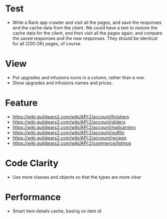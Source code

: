 # Test

* Write a Rack app crawler and visit all the pages, and save the responses
  and the cache data from the client. We could have a test to restore the
  cache data for the client, and then visit all the pages again, and compare
  the saved responses and the new responses. They should be identical for
  all (200 OK) pages, of course.

# View

* Put upgrades and infusions icons in a column, rather than a row.
* Show upgrades and infusions names and prices.

# Feature

* https://wiki.guildwars2.com/wiki/API:2/account/finishers
* https://wiki.guildwars2.com/wiki/API:2/account/gliders
* https://wiki.guildwars2.com/wiki/API:2/account/mailcarriers
* https://wiki.guildwars2.com/wiki/API:2/account/outfits
* https://wiki.guildwars2.com/wiki/API:2/account/recipes
* https://wiki.guildwars2.com/wiki/API:2/commerce/listings

# Code Clarity

* Use more classes and objects so that the types are more clear

# Performance

* Smart item details cache, basing on item id
